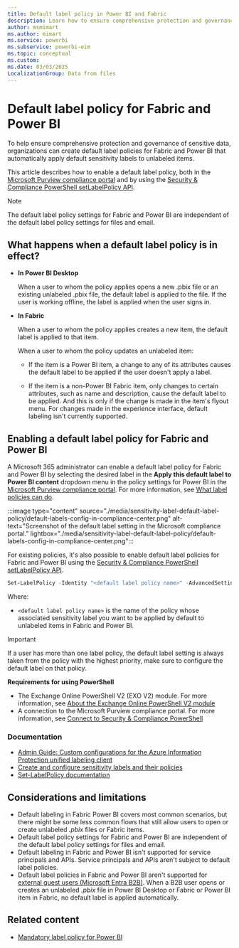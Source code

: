 ```yaml
---
title: Default label policy in Power BI and Fabric
description: Learn how to ensure comprehensive protection and governance of sensitive data by enabling a default label policy for Power BI and Microsoft Fabric.
author: msmimart
ms.author: mimart
ms.service: powerbi
ms.subservice: powerbi-eim
ms.topic: conceptual
ms.custom:
ms.date: 03/03/2025
LocalizationGroup: Data from files
---
```


# Default label policy for Fabric and Power BI

To help ensure comprehensive protection and governance of sensitive data, organizations can create default label policies for Fabric and Power BI that automatically apply default sensitivity labels to unlabeled items.

This article describes how to enable a default label policy, both in the [Microsoft Purview compliance portal](https://compliance.microsoft.com/informationprotection) and by using the [Security & Compliance PowerShell setLabelPolicy API](/powershell/module/exchange/set-labelpolicy).

>[!NOTE]
> The default label policy settings for Fabric and Power BI are independent of the default label policy settings for files and email.

## What happens when a default label policy is in effect?

* **In Power BI Desktop**

    When a user to whom the policy applies opens a new .pbix file or an existing unlabeled .pbix file, the default label is applied to the file. If the user is working offline, the label is applied when the user signs in.

* **In Fabric**

    When a user to whom the policy applies creates a new item, the default label is applied to that item.

    When a user to whom the policy updates an unlabeled item:
    
    * If the item is a Power BI item, a change to any of its attributes causes the default label to be applied if the user doesn't apply a label.
    
    * If the item is a non-Power BI Fabric item, only changes to certain attributes, such as name and description, cause the default label to be applied. And this is only if the change is made in the item's flyout menu. For changes made in the experience interface, default labeling isn't currently supported.

## Enabling a default label policy for Fabric and Power BI

A Microsoft 365 administrator can enable a default label policy for Fabric and Power BI by selecting the desired label in the **Apply this default label to Power BI content** dropdown menu in the policy settings for Power BI in the [Microsoft Purview compliance portal](https://compliance.microsoft.com/informationprotection). For more information, see [What label policies can do](/microsoft-365/compliance/sensitivity-labels#what-label-policies-can-do).

:::image type="content" source="./media/sensitivity-label-default-label-policy/default-labels-config-in-compliance-center.png" alt-text="Screenshot of the default label setting in the Microsoft compliance portal." lightbox="./media/sensitivity-label-default-label-policy/default-labels-config-in-compliance-center.png":::

For existing policies, it's also possible to enable default label policies for Fabric and Power BI using the [Security & Compliance PowerShell setLabelPolicy API](/powershell/module/exchange/set-labelpolicy).

```powershell
Set-LabelPolicy -Identity "<default label policy name>" -AdvancedSettings @{powerbidefaultlabelid="<LabelId>"}
```

Where:

* `<default label policy name>` is the name of the policy whose associated sensitivity label you want to be applied by default to unlabeled items in Fabric and Power BI.

>[!IMPORTANT]
>If a user has more than one label policy, the default label setting is always taken from the policy with the highest priority, make sure to configure the default label on that policy.

**Requirements for using PowerShell**

* The Exchange Online PowerShell V2 (EXO V2) module. For more information, see [About the Exchange Online PowerShell V2 module](/powershell/exchange/exchange-online-powershell-v2#install-and-maintain-the-exo-v2-module)
* A connection to the Microsoft Purview compliance portal. For more information, see [Connect to Security & Compliance PowerShell](/powershell/exchange/connect-to-scc-powershell)

### Documentation

* [Admin Guide: Custom configurations for the Azure Information Protection unified labeling client](/azure/information-protection/rms-client/clientv2-admin-guide-customizations#available-advanced-settings-for-labels)
* [Create and configure sensitivity labels and their policies](/microsoft-365/compliance/create-sensitivity-labels#use-powershell-for-sensitivity-labels-and-their-policies)
* [Set-LabelPolicy documentation](/powershell/module/exchange/set-labelpolicy)

## Considerations and limitations

* Default labeling in Fabric Power BI covers most common scenarios, but there might be some less common flows that still allow users to open or create unlabeled *.pbix* files or Fabric items.
* Default label policy settings for Fabric and Power BI are independent of the default label policy settings for files and email.
* Default labeling in Fabric and Power BI isn't supported for service principals and APIs. Service principals and APIs aren't subject to default label policies.
* Default label policies in Fabric and Power BI aren't supported for [external guest users (Microsoft Entra B2B)](/fabric/enterprise/powerbi/service-admin-entra-b2b). When a B2B user opens or creates an unlabeled *.pbix* file in Power BI Desktop or Fabric or Power BI item in Fabric, no default label is applied automatically.

## Related content

* [Mandatory label policy for Power BI](service-security-sensitivity-label-mandatory-label-policy.md)
